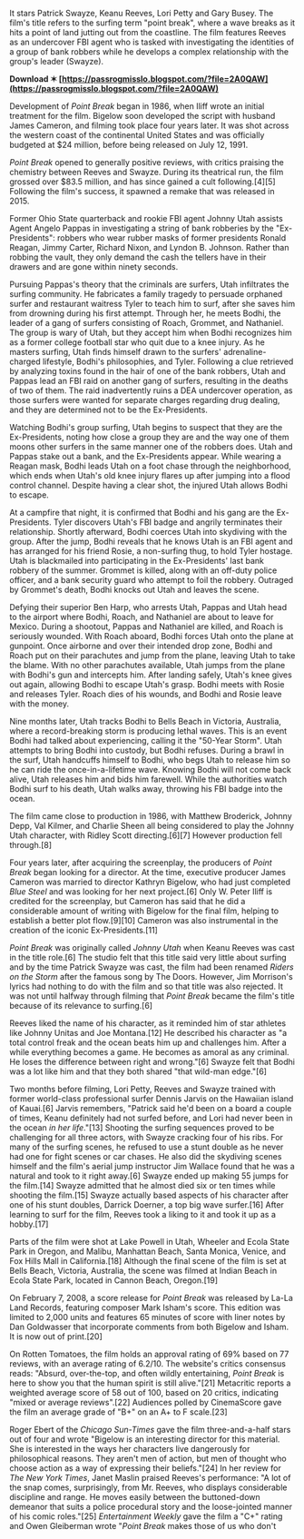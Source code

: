 It stars Patrick Swayze, Keanu Reeves, Lori Petty and Gary Busey. The film's title refers to the surfing term "point break", where a wave breaks as it hits a point of land jutting out from the coastline. The film features Reeves as an undercover FBI agent who is tasked with investigating the identities of a group of bank robbers while he develops a complex relationship with the group's leader (Swayze).
 
**Download ✶ [https://passrogmisslo.blogspot.com/?file=2A0QAW](https://passrogmisslo.blogspot.com/?file=2A0QAW)**


 
Development of *Point Break* began in 1986, when Iliff wrote an initial treatment for the film. Bigelow soon developed the script with husband James Cameron, and filming took place four years later. It was shot across the western coast of the continental United States and was officially budgeted at $24 million, before being released on July 12, 1991.
 
*Point Break* opened to generally positive reviews, with critics praising the chemistry between Reeves and Swayze. During its theatrical run, the film grossed over $83.5 million, and has since gained a cult following.[4][5] Following the film's success, it spawned a remake that was released in 2015.
 
Former Ohio State quarterback and rookie FBI agent Johnny Utah assists Agent Angelo Pappas in investigating a string of bank robberies by the "Ex-Presidents": robbers who wear rubber masks of former presidents Ronald Reagan, Jimmy Carter, Richard Nixon, and Lyndon B. Johnson. Rather than robbing the vault, they only demand the cash the tellers have in their drawers and are gone within ninety seconds.

Pursuing Pappas's theory that the criminals are surfers, Utah infiltrates the surfing community. He fabricates a family tragedy to persuade orphaned surfer and restaurant waitress Tyler to teach him to surf, after she saves him from drowning during his first attempt. Through her, he meets Bodhi, the leader of a gang of surfers consisting of Roach, Grommet, and Nathaniel. The group is wary of Utah, but they accept him when Bodhi recognizes him as a former college football star who quit due to a knee injury. As he masters surfing, Utah finds himself drawn to the surfers' adrenaline-charged lifestyle, Bodhi's philosophies, and Tyler. Following a clue retrieved by analyzing toxins found in the hair of one of the bank robbers, Utah and Pappas lead an FBI raid on another gang of surfers, resulting in the deaths of two of them. The raid inadvertently ruins a DEA undercover operation, as those surfers were wanted for separate charges regarding drug dealing, and they are determined not to be the Ex-Presidents.
 
Watching Bodhi's group surfing, Utah begins to suspect that they are the Ex-Presidents, noting how close a group they are and the way one of them moons other surfers in the same manner one of the robbers does. Utah and Pappas stake out a bank, and the Ex-Presidents appear. While wearing a Reagan mask, Bodhi leads Utah on a foot chase through the neighborhood, which ends when Utah's old knee injury flares up after jumping into a flood control channel. Despite having a clear shot, the injured Utah allows Bodhi to escape.
 
At a campfire that night, it is confirmed that Bodhi and his gang are the Ex-Presidents. Tyler discovers Utah's FBI badge and angrily terminates their relationship. Shortly afterward, Bodhi coerces Utah into skydiving with the group. After the jump, Bodhi reveals that he knows Utah is an FBI agent and has arranged for his friend Rosie, a non-surfing thug, to hold Tyler hostage. Utah is blackmailed into participating in the Ex-Presidents' last bank robbery of the summer. Grommet is killed, along with an off-duty police officer, and a bank security guard who attempt to foil the robbery. Outraged by Grommet's death, Bodhi knocks out Utah and leaves the scene.
 
Defying their superior Ben Harp, who arrests Utah, Pappas and Utah head to the airport where Bodhi, Roach, and Nathaniel are about to leave for Mexico. During a shootout, Pappas and Nathaniel are killed, and Roach is seriously wounded. With Roach aboard, Bodhi forces Utah onto the plane at gunpoint. Once airborne and over their intended drop zone, Bodhi and Roach put on their parachutes and jump from the plane, leaving Utah to take the blame. With no other parachutes available, Utah jumps from the plane with Bodhi's gun and intercepts him. After landing safely, Utah's knee gives out again, allowing Bodhi to escape Utah's grasp. Bodhi meets with Rosie and releases Tyler. Roach dies of his wounds, and Bodhi and Rosie leave with the money.
 
Nine months later, Utah tracks Bodhi to Bells Beach in Victoria, Australia, where a record-breaking storm is producing lethal waves. This is an event Bodhi had talked about experiencing, calling it the "50-Year Storm". Utah attempts to bring Bodhi into custody, but Bodhi refuses. During a brawl in the surf, Utah handcuffs himself to Bodhi, who begs Utah to release him so he can ride the once-in-a-lifetime wave. Knowing Bodhi will not come back alive, Utah releases him and bids him farewell. While the authorities watch Bodhi surf to his death, Utah walks away, throwing his FBI badge into the ocean.
 
The film came close to production in 1986, with Matthew Broderick, Johnny Depp, Val Kilmer, and Charlie Sheen all being considered to play the Johnny Utah character, with Ridley Scott directing.[6][7] However production fell through.[8]
 
Four years later, after acquiring the screenplay, the producers of *Point Break* began looking for a director. At the time, executive producer James Cameron was married to director Kathryn Bigelow, who had just completed *Blue Steel* and was looking for her next project.[6] Only W. Peter Iliff is credited for the screenplay, but Cameron has said that he did a considerable amount of writing with Bigelow for the final film, helping to establish a better plot flow.[9][10] Cameron was also instrumental in the creation of the iconic Ex-Presidents.[11]
 
*Point Break* was originally called *Johnny Utah* when Keanu Reeves was cast in the title role.[6] The studio felt that this title said very little about surfing and by the time Patrick Swayze was cast, the film had been renamed *Riders on the Storm* after the famous song by The Doors. However, Jim Morrison's lyrics had nothing to do with the film and so that title was also rejected. It was not until halfway through filming that *Point Break* became the film's title because of its relevance to surfing.[6]
 
Reeves liked the name of his character, as it reminded him of star athletes like Johnny Unitas and Joe Montana.[12] He described his character as "a total control freak and the ocean beats him up and challenges him. After a while everything becomes a game. He becomes as amoral as any criminal. He loses the difference between right and wrong."[6] Swayze felt that Bodhi was a lot like him and that they both shared "that wild-man edge."[6]
 
Two months before filming, Lori Petty, Reeves and Swayze trained with former world-class professional surfer Dennis Jarvis on the Hawaiian island of Kauai.[6] Jarvis remembers, "Patrick said he'd been on a board a couple of times, Keanu definitely had not surfed before, and Lori had never been in the ocean *in her life*."[13] Shooting the surfing sequences proved to be challenging for all three actors, with Swayze cracking four of his ribs. For many of the surfing scenes, he refused to use a stunt double as he never had one for fight scenes or car chases. He also did the skydiving scenes himself and the film's aerial jump instructor Jim Wallace found that he was a natural and took to it right away.[6] Swayze ended up making 55 jumps for the film.[14] Swayze admitted that he almost died six or ten times while shooting the film.[15] Swayze actually based aspects of his character after one of his stunt doubles, Darrick Doerner, a top big wave surfer.[16] After learning to surf for the film, Reeves took a liking to it and took it up as a hobby.[17]
 
Parts of the film were shot at Lake Powell in Utah, Wheeler and Ecola State Park in Oregon, and Malibu, Manhattan Beach, Santa Monica, Venice, and Fox Hills Mall in California.[18] Although the final scene of the film is set at Bells Beach, Victoria, Australia, the scene was filmed at Indian Beach in Ecola State Park, located in Cannon Beach, Oregon.[19]
 
On February 7, 2008, a score release for *Point Break* was released by La-La Land Records, featuring composer Mark Isham's score. This edition was limited to 2,000 units and features 65 minutes of score with liner notes by Dan Goldwasser that incorporate comments from both Bigelow and Isham. It is now out of print.[20]
 
On Rotten Tomatoes, the film holds an approval rating of 69% based on 77 reviews, with an average rating of 6.2/10. The website's critics consensus reads: "Absurd, over-the-top, and often wildly entertaining, *Point Break* is here to show you that the human spirit is still alive."[21] Metacritic reports a weighted average score of 58 out of 100, based on 20 critics, indicating "mixed or average reviews".[22] Audiences polled by CinemaScore gave the film an average grade of "B+" on an A+ to F scale.[23]
 
Roger Ebert of the *Chicago Sun-Times* gave the film three-and-a-half stars out of four and wrote "Bigelow is an interesting director for this material. She is interested in the ways her characters live dangerously for philosophical reasons. They aren't men of action, but men of thought who choose action as a way of expressing their beliefs."[24] In her review for *The New York Times*, Janet Maslin praised Reeves's performance: "A lot of the snap comes, surprisingly, from Mr. Reeves, who displays considerable discipline and range. He moves easily between the buttoned-down demeanor that suits a police procedural story and the loose-jointed manner of his comic roles."[25] *Entertainment Weekly* gave the film a "C+" rating and Owen Gleiberman wrote "*Point Break* makes those of us who don't